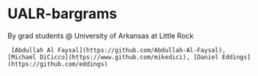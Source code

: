 # UALR-bargrams

By grad students @ University of Arkansas at Little Rock


     [Abdullah Al Faysal](https://github.com/Abdullah-Al-Faysal),  [Michael DiCicco](https://www.github.com/mikedici), [Daniel Eddings](https://github.com/eddings)
    
    
